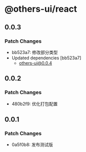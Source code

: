 # @others-ui/react

## 0.0.3

### Patch Changes

- bb523a7: 修改部分类型
- Updated dependencies [bb523a7]
  - others-ui@0.0.4

## 0.0.2

### Patch Changes

- 480b2f9: 优化打包配置

## 0.0.1

### Patch Changes

- 0a5f0b8: 发布测试版
